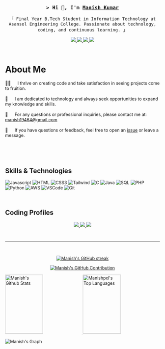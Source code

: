 <!-- Intro  -->
<h3 align="center">
    <samp>&gt; Hi 👋, I'm
        <b><a target="_blank" href="https://manishpxl.github.io/Portfolio-Manish-Kumar/">Manish Kumar</a></b>
    </samp>
</h3>

<p align="center">
    <samp>「 Final Year B.Tech Student in Information Technology at Asansol Engineering College. Passionate about technology, coding, and continuous learning. 」
    </samp>
</p>

<p align="center">
    <a href="https://manishpxl.github.io/Portfolio-Manish-Kumar/" target="blank">
        <img src="https://img.shields.io/badge/Website-DC143C?style=for-the-badge&logo=medium&logoColor=white"/>
    </a>
    <a href="https://www.linkedin.com/in/manish-kumar-7b0535229/" target="_blank">
        <img src="https://img.shields.io/badge/LinkedIn-0077B5?style=for-the-badge&logo=linkedin&logoColor=white"/>
    </a>
    <a href="https://x.com/Manishkmr03" target="_blank">
        <img src="https://img.shields.io/badge/Twitter-1DA1F2?style=for-the-badge&logo=twitter&logoColor=white"/>
    </a>
    <a href="https://www.instagram.com/manish.pxl" target="_blank">
        <img src="https://img.shields.io/badge/Instagram-fe4164?style=for-the-badge&logo=instagram&logoColor=white"/>
    </a> 
</p>
<br />

<!-- About Section -->
# About Me

<p>
 👨‍💻 &emsp; I thrive on creating code and take satisfaction in seeing projects come to fruition. <br/><br/>
 🌟 &emsp; I am dedicated to technology and always seek opportunities to expand my knowledge and skills. <br/><br/>
 📧 &emsp; For any questions or professional inquiries, please contact me at: <a href="mailto:manish19464@gmail.com">manish19464@gmail.com</a> <br/><br/>
 💬 &emsp; If you have questions or feedback, feel free to open an <a href="https://github.com/manishpxl/contact-repository-/issues">issue</a> or leave a message.
</p>

<br/>
<br/>
<br/>

## Skills & Technologies

![Javascript](https://img.shields.io/badge/Javascript-F0DB4F?style=for-the-badge&labelColor=black&logo=javascript&logoColor=F0DB4F)
![HTML](https://img.shields.io/badge/HTML5-E34F26?style=for-the-badge&logo=html5&logoColor=white)
![CSS3](https://img.shields.io/badge/CSS3-1572B6?style=for-the-badge&logo=css3&logoColor=white)
![Tailwind](https://img.shields.io/badge/Tailwind_CSS-092749?style=for-the-badge&logo=tailwindcss&logoColor=06B6D4&labelColor=000000)
![C](https://img.shields.io/badge/C-A8B9CC?style=for-the-badge&logo=c&logoColor=white)
![Java](https://img.shields.io/badge/Java-007396?style=for-the-badge&logo=openjdk&logoColor=white)
![SQL](https://img.shields.io/badge/SQL-4479A1?style=for-the-badge&logo=mysql&logoColor=white)
![PHP](https://img.shields.io/badge/PHP-777BB4?style=for-the-badge&logo=php&logoColor=white)
![Python](https://img.shields.io/badge/Python-3776AB?style=for-the-badge&logo=python&logoColor=white)
![AWS](https://img.shields.io/badge/AWS-232F3E?style=for-the-badge&logo=amazonaws&logoColor=white)
![VSCode](https://img.shields.io/badge/Visual_Studio-0078d7?style=for-the-badge&logo=visual%20studio&logoColor=white)
![Git](https://img.shields.io/badge/Git-F05032?style=for-the-badge&logo=git&logoColor=white)

<br/>

## Coding Profiles

<p align="center">
    <a href="https://leetcode.com/u/manishpxl/" target="_blank">
        <img src="https://img.shields.io/badge/LeetCode-FFA116?style=for-the-badge&logo=leetcode&logoColor=white"/>
    </a>
    <a href="https://www.geeksforgeeks.org/user/manishpxl/" target="_blank">
        <img src="https://img.shields.io/badge/GeeksforGeeks-0F9D58?style=for-the-badge&logo=geeksforgeeks&logoColor=white"/>
    </a>
    <a href="https://www.naukri.com/code360/profile/manishkmr03" target="_blank">
        <img src="https://img.shields.io/badge/Coding%20Ninjas-DD0031?style=for-the-badge&logo=codingninjas&logoColor=white"/>
    </a>
</p>

<br/>

<hr/>
<br/>

<p align="center">
  <a href="https://github.com/manishpxl">
    <img src="https://github-readme-streak-stats.herokuapp.com/?user=manishpxl&theme=radical&border=7F3FBF&background=0D1117" alt="Manish's GitHub streak"/>
  </a>
</p>

<p align="center">
  <a href="https://github.com/manishpxl">
    <img src="https://github-profile-summary-cards.vercel.app/api/cards/profile-details?username=manishpxl&theme=radical" alt="Manish's GitHub Contribution"/>
  </a>
</p>

<a> 
    <a href="https://github.com/manishpxl">
        <img alt="Manish's Github Stats" src="https://denvercoder1-github-readme-stats.vercel.app/api?username=manishpxl&show_icons=true&count_private=true&theme=react&border_color=7F3FBF&bg_color=0D1117&title_color=F85D7F&icon_color=F8D866" height="192px" width="49.5%"/>
    </a>
    <a href="https://github.com/manishpxl">
        <img alt="Manishpxl's Top Languages" src="https://denvercoder1-github-readme-stats.vercel.app/api/top-langs/?username=manishpxl&langs_count=8&layout=compact&theme=react&border_color=7F3FBF&bg_color=0D1117&title_color=F85D7F&icon_color=F8D866" height="192px" width="49.5%"/>
    </a>
    <br/>
</a>

![Manish's Graph](https://github-readme-activity-graph.vercel.app/graph?username=manishpxl&custom_title=Manish's%20GitHub%20Activity%20Graph&bg_color=0D1117&color=7F3FBF&line=7F3FBF&point=7F3FBF&area_color=FFFFFF&title_color=FFFFFF&area=true)
